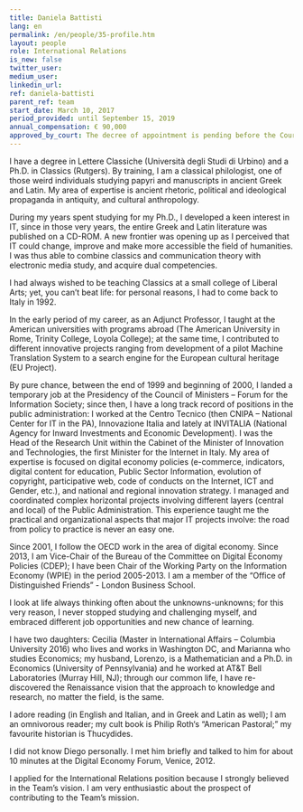 ```yaml
---
title: Daniela Battisti
lang: en
permalink: /en/people/35-profile.htm
layout: people
role: International Relations
is_new: false
twitter_user:
medium_user:
linkedin_url:
ref: daniela-battisti
parent_ref: team
start_date: March 10, 2017
period_provided: until September 15, 2019
annual_compensation: € 90,000
approved_by_court: The decree of appointment is pending before the Court of Auditors.
---
```

I have a degree in Lettere Classiche (Università degli Studi di Urbino) and a Ph.D. in Classics (Rutgers). By training, I am a classical philologist, one of those weird individuals studying papyri and manuscripts in ancient Greek and Latin.  My area of expertise is ancient rhetoric, political and ideological propaganda in antiquity, and cultural anthropology.

During my years spent studying for my Ph.D., I developed a keen interest in IT, since in those very years, the entire Greek and Latin literature was published on a CD-ROM. A new frontier was opening up as I perceived that IT could change, improve and make more accessible the field of humanities. I was thus able to combine classics and communication theory with electronic media study, and acquire dual competencies.

I had always wished to be teaching Classics at a small college of Liberal Arts; yet, you can’t beat life: for personal reasons, I had to come back to Italy in 1992.

In the early period of my career, as an Adjunct Professor, I taught at the American universities with programs abroad (The American University in Rome, Trinity College, Loyola College); at the same time, I contributed  to different innovative projects ranging from development of a pilot Machine Translation System to a search engine for the European cultural heritage (EU Project).

By pure chance, between the end of 1999 and beginning of 2000, I landed a temporary job at the Presidency of the Council of Ministers – Forum for the Information Society; since then, I have a long track record of positions in the public administration: I worked at the Centro Tecnico (then CNIPA – National Center for IT in the PA), Innovazione Italia and lately at INVITALIA (National Agency for Inward Investments and Economic Development). I was the Head of the Research Unit within the Cabinet of the Minister of Innovation and Technologies, the first Minister for the Internet in Italy. My area of expertise is focused on digital economy policies (e-commerce, indicators, digital content for education, Public Sector Information, evolution of copyright, participative web, code of conducts on the Internet, ICT and Gender, etc.), and national and regional innovation strategy. I managed and coordinated complex horizontal projects involving different layers (central and local) of the Public Administration. This experience taught me the practical and organizational aspects that major IT projects involve: the road from policy to practice is never an easy one.

Since 2001, I follow the OECD work in the area of digital economy. Since 2013, I am Vice-Chair of the Bureau of the Committee on Digital Economy Policies (CDEP); I have been Chair of the Working Party on the Information Economy (WPIE) in the period 2005-2013. I am a member of the “Office of Distinguished Friends” - London Business School.

I look at life always thinking often about the unknowns-unknowns; for this very reason, I never stopped studying and challenging myself, and embraced different job opportunities and new chance of learning.

I have two daughters: Cecilia (Master in International Affairs – Columbia University 2016) who lives and works in Washington DC, and Marianna who studies Economics; my husband, Lorenzo, is a Mathematician and a Ph.D. in Economics (University of Pennsylvania) and he worked at AT&T Bell Laboratories (Murray Hill, NJ); through our common life, I have re-discovered the Renaissance vision that the approach to knowledge and research, no matter the field, is the same.

I adore reading (in English and Italian, and in Greek and Latin as well); I am an omnivorous reader; my cult book is Philip Roth‘s “American Pastoral;” my favourite historian is Thucydides.

I did not know Diego personally. I met him briefly and talked to him for about 10 minutes at the Digital Economy Forum, Venice, 2012.

I applied for the International Relations position because I strongly believed in the Team’s vision. I am very enthusiastic about the prospect of contributing to the Team’s mission.

